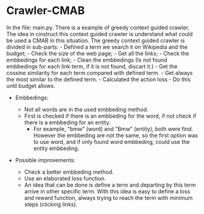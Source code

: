 # Crawler-CMAB

In the file: main.py. There is a example of greedy context guided crawler.
The idea in cinstruct this context guided crawler is understand what could be used a CMAB in this situation.
The greedy context guided crawler is divided in sub-parts:
    - Defined a term we search it on Wikipedia and the budget;
    - Check the size of the web page;
    - Get all the links;
    - Check the embbedings for each link;
    - Clean the embbedings (Is not found embbedings for each link term, if it is not found, discart it.)
    - Get the cossine similarity for each term compared with defined term.
    - Get always the most similar to the defined term.
    - Calculated the action loss
    - Do this until budget allows.


- Embbedings: 
    - Not all words are in the used embbeding method.
    - First is checked if there is an embbeding for the word, if not check if there is a embbeding for an entity.
        - For example, "bmw" (word) and "Bmw" (entity), both were find. However the embbeding are not the same, so the first option was to use word, and if only found word embbeding, could use the entity embbeding.

- Possible improvements:
    - Check a better embbeding method.
    - Use an elaborated loss function.
    - An idea that can be done is define a term and departing by this term arrive in other specific term. With this idea is easy to define a loss and reward function, always trying to reach the term with minimum steps (clicking links).
